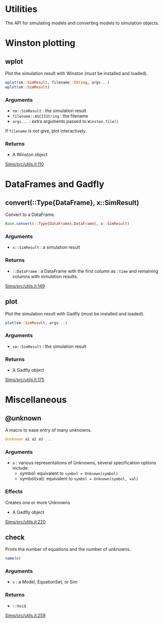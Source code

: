 



# Utilities

The API for simulating models and converting models to simulation objects. 





# Winston plotting




## wplot

Plot the simulation result with Winston (must be installed and
loaded).

```julia
wplot(sm::SimResult, filename::String, args...)
wplot(sm::SimResult)
```

### Arguments

* `sm::SimResult` : the simulation result
* `filename::ASCIIString` : the filename
* `args...` : extra arguments passed to `Winston.file()`

If `filename` is not give, plot interactively.

### Returns

* A Winston object

[Sims/src/utils.jl:110](https://github.com/tshort/Sims.jl/tree/41fa42185a92c02017ceab02d9b448fb8286c66e/src/utils.jl#L110)




# DataFrames and Gadfly




## convert(::Type{DataFrame}, x::SimResult)

Convert to a DataFrame.

```julia
Base.convert(::Type{DataFrames.DataFrame}, x::SimResult)
```

### Arguments

* `x::SimResult` : a simulation result

### Returns

* `::DataFrame` : a DataFrame with the first column as `:time` and
  remaining columns with simulation results.

[Sims/src/utils.jl:149](https://github.com/tshort/Sims.jl/tree/41fa42185a92c02017ceab02d9b448fb8286c66e/src/utils.jl#L149)



## plot

Plot the simulation result with Gadfly (must be installed and
loaded).

```julia
plot(sm::SimResult, args...)
```

### Arguments

* `sm::SimResult` : the simulation result

### Returns

* A Gadfly object

[Sims/src/utils.jl:175](https://github.com/tshort/Sims.jl/tree/41fa42185a92c02017ceab02d9b448fb8286c66e/src/utils.jl#L175)




# Miscellaneous




## @unknown

A macro to ease entry of many unknowns.

```julia
@unknown a1 a2 a3 ...
```

### Arguments

* `a` : various representations of Unknowns, several specification
  options include:
  * symbol: equivalent to `symbol = Unknown(symbol)`
  * symbol(val): equivalent to `symbol = Unknown(symbol, val)`

### Effects

Creates one or more Unknowns

* A Gadfly object

[Sims/src/utils.jl:220](https://github.com/tshort/Sims.jl/tree/41fa42185a92c02017ceab02d9b448fb8286c66e/src/utils.jl#L220)



## check

Prints the number of equations and the number of unknowns.

```julia
name(x)
```

### Arguments

* `x` : a Model, EquationSet, or Sim

### Returns

* `::Void`

[Sims/src/utils.jl:259](https://github.com/tshort/Sims.jl/tree/41fa42185a92c02017ceab02d9b448fb8286c66e/src/utils.jl#L259)

